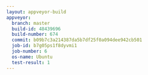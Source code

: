 ```yaml
---
layout: appveyor-build
appveyor:
  branch: master
  build-id: 48439696
  build-number: 674
  commit: b09b7c3a214387da5b7df25f0a094dee942cb501
  job-id: b7g05ps1f8dyvmi1
  job-number: 6
  os-name: Ubuntu
  test-result: 1
---
```

